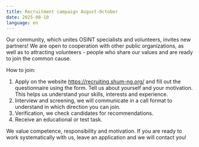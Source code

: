 ```yaml
---
title: Recruitment campaign August-October
date: 2025-08-10
language: en
---
```

Our community, which unites OSINT specialists and volunteers, invites new partners! We are open to cooperation with other public organizations, as well as to attracting volunteers - people who share our values and are ready to join the common cause.

How to join:

1. Apply on the website <https://recruiting.shum-ng.org/> and fill out the questionnaire using the form. Tell us about yourself and your motivation. This helps us understand your skills, interests and experience.
2. Interview and screening, we will communicate in a call format to understand in which direction you can join.
3. Verification, we check candidates for recommendations.
4. Receive an educational or test task.

We value competence, responsibility and motivation. If you are ready to work systematically with us, leave an application and we will contact you!
